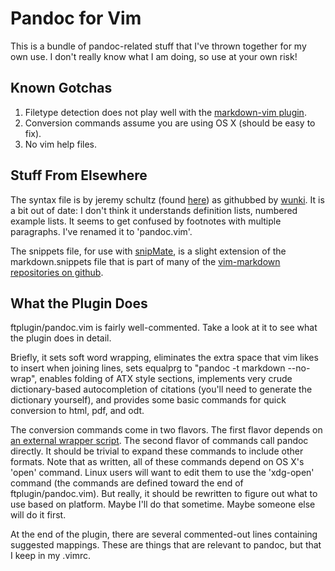 # Pandoc for Vim

This is a bundle of pandoc-related stuff that I've thrown together for my own use. I don't really know what I am doing, so use at your own risk!

## Known Gotchas

1.  Filetype detection does not play well with the [markdown-vim plugin](http://plasticboy.com/markdown-vim-mode/).
2.  Conversion commands assume you are using OS X (should be easy to fix).
3.  No vim help files.

## Stuff From Elsewhere

The syntax file is by jeremy schultz (found [here](http://www.vim.org/scripts/script.php?script_id=2389)) as githubbed by [wunki](https://github.com/wunki/vim-pandoc). It is a bit out of date: I don't think it understands definition lists, numbered example lists. It seems to get confused by footnotes with multiple paragraphs. I've renamed it to 'pandoc.vim'.

The snippets file, for use  with [snipMate](http://www.vim.org/scripts/script.php?script_id=2540), is a slight extension of the markdown.snippets file that is part of many of the [vim-markdown repositories on github](https://github.com/hallison/vim-markdown).

## What the Plugin Does

ftplugin/pandoc.vim is fairly well-commented. Take a look at it to see what the plugin does in detail.

Briefly, it sets soft word wrapping, eliminates the extra space that vim likes to insert when joining lines, sets equalprg to "pandoc -t markdown --no-wrap", enables folding of ATX style sections, implements very crude dictionary-based autocompletion of citations (you'll need to generate the dictionary yourself), and provides some basic commands for quick conversion to html, pdf, and odt.

The conversion commands come in two flavors. The first flavor depends on [an external wrapper script](https://gist.github.com/857619). The second flavor of commands call pandoc directly. It should be trivial to expand these commands to include other formats. Note that as written, all of these commands depend on OS X's 'open' command. Linux users will want to edit them to use the 'xdg-open' command (the commands are defined toward the end of ftplugin/pandoc.vim). But really, it should be rewritten to figure out what to use based on platform. Maybe I'll do that sometime. Maybe someone else will do it first.

At the end of the plugin, there are several commented-out lines containing suggested <leader> mappings. These are things that are relevant to pandoc, but that I keep in my .vimrc.

